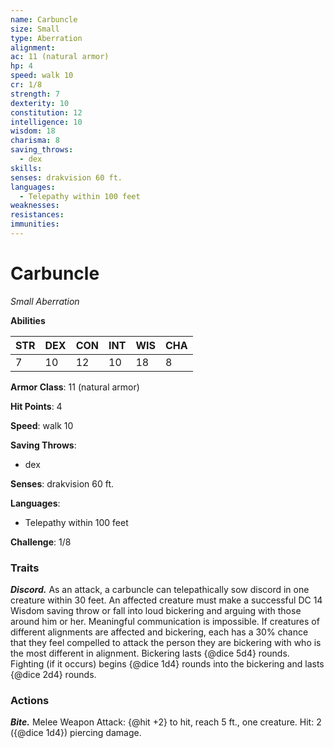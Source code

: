 ```yaml
---
name: Carbuncle
size: Small
type: Aberration
alignment: 
ac: 11 (natural armor)
hp: 4
speed: walk 10
cr: 1/8
strength: 7
dexterity: 10
constitution: 12
intelligence: 10
wisdom: 18
charisma: 8
saving_throws:
  - dex
skills:
senses: drakvision 60 ft.
languages:
  - Telepathy within 100 feet
weaknesses:
resistances:
immunities:
---
```


# Carbuncle

*Small Aberration*

**Abilities**

| STR | DEX | CON | INT | WIS | CHA |
| --- | --- | --- | --- | --- | --- |
| 7 | 10 | 12 | 10 | 18 | 8 |

**Armor Class**: 11 (natural armor)

**Hit Points**: 4

**Speed**: walk 10

**Saving Throws**:
  - dex

**Senses**: drakvision 60 ft.

**Languages**:
  - Telepathy within 100 feet

**Challenge**: 1/8

### Traits
***Discord.*** As an attack, a carbuncle can telepathically sow discord in one creature within 30 feet. An affected creature must make a successful DC 14 Wisdom saving throw or fall into loud bickering and arguing with those around him or her. Meaningful communication is impossible. If creatures of different alignments are affected and bickering, each has a 30% chance that they feel compelled to attack the person they are bickering with who is the most different in alignment. Bickering lasts {@dice 5d4} rounds. Fighting (if it occurs) begins {@dice 1d4} rounds into the bickering and lasts {@dice 2d4} rounds.

### Actions
***Bite.*** Melee Weapon Attack: {@hit +2} to hit, reach 5 ft., one creature. Hit: 2 ({@dice 1d4}) piercing damage.

